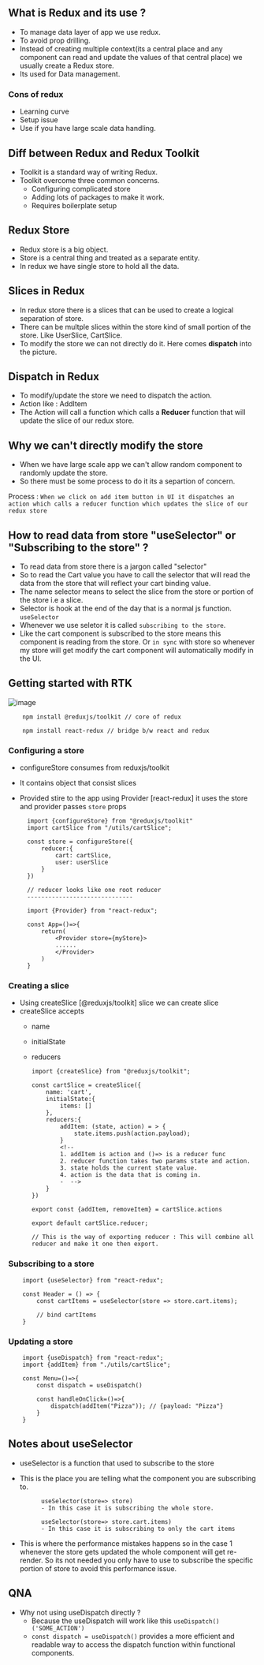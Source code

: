 ## What is Redux and its use ?
- To manage data layer of app we use redux.
- To avoid prop drilling.
- Instead of creating multiple context(its a central place and any component can read and update the values of that central place) we usually create a Redux store.
- Its used for Data management.

### Cons of redux
- Learning curve
- Setup issue
- Use if you have large scale data handling.
  
## Diff between Redux and Redux Toolkit
- Toolkit is a standard way of writing Redux.
- Toolkit overcome three common concerns.
  - Configuring complicated store
  - Adding lots of packages to make it work.
  - Requires boilerplate setup 

## Redux Store
- Redux store is a big object.
- Store is a central thing and treated as a separate entity.
- In redux we have single store to hold all the data.

## Slices in Redux
- In redux store there is a slices that can be used to create a logical separation of store.
- There can be multple slices within the store kind of small portion of the store. Like UserSlice, CartSlice.
- To modify the store we can not directly do it. Here comes **dispatch** into the picture.

## Dispatch in Redux
- To modify/update the store we need to dispatch the action. 
- Action like : AddItem
- The Action will call a function which calls a **Reducer** function that will update the slice of our redux store.

## Why we can't directly modify the store
- When we have large scale app we can't allow random component to randomly update the store.
- So there must be some process to do it its a separtion of concern.

Process : `When we click on add item button in UI it dispatches an action which calls a reducer function which updates the slice of our redux store`

## How to read data from store "useSelector" or "Subscribing to the store" ?
- To read data from store there is a jargon called "selector"
- So to read the Cart value you have to call the selector that will read the data from the store that will reflect your cart binding value.
- The name selector means to select the slice from the store or portion of the store i.e a slice.
- Selector is hook at the end of the day that is a normal js function. `useSelector`
- Whenever we use seletor it is called `subscribing to the store`.
- Like the cart component is subscribed to the store means this component is reading from the store. Or `in sync` with store so whenever my store will get modify the cart component will automatically modify in the UI.

## Getting started with RTK

![image](https://user-images.githubusercontent.com/42863919/232324254-6b99e6a3-e8a2-485f-a3b3-b692ab66064b.png)

        npm install @reduxjs/toolkit // core of redux

        npm install react-redux // bridge b/w react and redux

### Configuring a store
- configureStore consumes from reduxjs/toolkit
- It contains object that consist slices
- Provided stire to the app using Provider [react-redux] it uses the store and provider passes `store` props
  
        import {configureStore} from "@reduxjs/toolkit"
        import cartSlice from "/utils/cartSlice";

        const store = configureStore({
            reducer:{
                cart: cartSlice,
                user: userSlice
            }
        })

        // reducer looks like one root reducer
        ------------------------------

        import {Provider} from "react-redux";

        const App=()=>{
            return(
                <Provider store={myStore}>
                ......
                </Provider>
            )
        }

### Creating a slice
- Using createSlice [@reduxjs/toolkit] slice we can create slice
- createSlice accepts
  - name
  - initialState
  - reducers

        import {createSlice} from "@reduxjs/toolkit";

        const cartSlice = createSlice({
            name: 'cart',
            initialState:{
                items: []
            },
            reducers:{
                addItem: (state, action) = > {
                    state.items.push(action.payload);
                } 
                <!-- 
                1. addItem is action and ()=> is a reducer func
                2. reducer function takes two params state and action.
                3. state holds the current state value.
                4. action is the data that is coming in. 
                -  -->
            }
        })

        export const {addItem, removeItem} = cartSlice.actions

        export default cartSlice.reducer;

        // This is the way of exporting reducer : This will combine all reducer and make it one then export.

### Subscribing to a store

        import {useSelector} from "react-redux";

        const Header = () => {
            const cartItems = useSelector(store => store.cart.items);

            // bind cartItems
        }

### Updating a store

        import {useDispatch} from "react-redux";
        import {addItem} from "./utils/cartSlice";

        const Menu=()=>{
            const dispatch = useDispatch()

            const handleOnClick=()=>{
                dispatch(addItem("Pizza")); // {payload: "Pizza"}
            }
        }

## Notes about **useSelector**
- useSelector is a function that used to subscribe to the store 
- This is the place you are telling what the component you are subscribing to.
  
            useSelector(store=> store)
            - In this case it is subscribing the whole store.

            useSelector(store=> store.cart.items)
            - In this case it is subscribing to only the cart items

- This is where the performance mistakes happens so in the case 1 whenever the store gets updated the whole component will get re-render. So its not needed you only have to use to subscribe the specific portion of store to avoid this performance issue.
   
## QNA
- Why not using useDispatch directly ?
    - Because the useDispatch will work like this `useDispatch()('SOME_ACTION')`
    - `const dispatch = useDispatch()` provides a more efficient and readable way to access the dispatch function within functional components.
  
